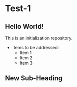 # Test-1

## Hello World!

This is an initialization repository.

- Items to be addressed:
  - Item 1
  - Item 2
  - Item 3

## New Sub-Heading